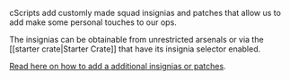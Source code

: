 cScripts add customly made squad insignias and patches that allow us to add make some personal touches to our ops.

The insignias can be obtainable from unrestricted arsenals or via the [[starter crate|Starter Crate]] that have its insignia selector enabled. 

[Read here on how to add a additional insignias or patches](https://github.com/7Cav/cScripts/wiki/How-to-add-a-insignia). 